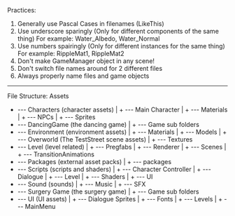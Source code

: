Practices:
1. Generally use Pascal Cases in filenames (LikeThis)
2. Use underscore sparingly (Only for different components of the same thing)
    For example: Water_Albedo, Water_Normal
3. Use numbers spairingly (Only for different instances for the same thing)
    For example: RippleMat1, RippleMat2
4. Don't make GameManager object in any scene!
5. Don't switch file names around for 2 different files
6. Always properly name files and game objects

-------------------------------------------------------------

File Structure:
Assets
+ --- Characters (character assets)
| + --- Main Character
| + --- Materials
| + --- NPCs
| + --- Sprites
+ --- DancingGame (the dancing game)
| + --- Game sub folders
+ --- Environment (environment assets)
| + --- Materials
| + --- Models
| + --- Overworld (The TestStreet scene assets)
| + --- Textures
+ --- Level (level related)
| + --- Pregfabs
| + --- Renderer
| + --- Scenes
| + --- TransitionAnimations 
+ --- Packages (external asset packs)
| + --- packages
+ --- Scripts (scripts and shaders)
| + --- Character Controller
| + --- Dialogue
| + --- Level
| + --- Shaders
| + --- UI
+ --- Sound (sounds)
| + --- Music
| + --- SFX
+ --- Surgery Game (the surgery game)
| + --- Game sub folders
+ --- UI (UI assets)
| + --- Dialogue Sprites
| + --- Fonts
| + --- Levels
| + --- MainMenu
